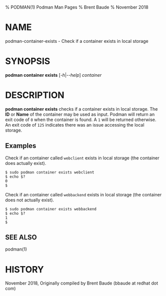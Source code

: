 % PODMAN(1) Podman Man Pages
% Brent Baude
% November 2018
# NAME
podman-container-exists - Check if a container exists in local storage

# SYNOPSIS
**podman container exists** [*-h*|*--help*] *container*

# DESCRIPTION
**podman container exists** checks if a container exists in local storage. The **ID** or **Name**
of the container may be used as input.  Podman will return an exit code
of `0` when the container is found.  A `1` will be returned otherwise. An exit code of `125` indicates there
was an issue accessing the local storage.

## Examples ##

Check if an container called `webclient` exists in local storage (the container does actually exist).
```
$ sudo podman container exists webclient
$ echo $?
0
$
```

Check if an container called `webbackend` exists in local storage (the container does not actually exist).
```
$ sudo podman container exists webbackend
$ echo $?
1
$
```

## SEE ALSO
podman(1)

# HISTORY
November 2018, Originally compiled by Brent Baude (bbaude at redhat dot com)
